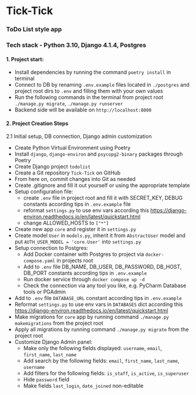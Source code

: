 # Tick-Tick
### ToDo List style app
### Tech stack - Python 3.10, Django 4.1.4, Postgres

#### 1. Project start:
   * Install dependencies by running the command `poetry install` in terminal
   * Connect to DB by renaming `.env.example` files located in `./postgres` and project root dirs to `.env` and filling them with your own values
   * Run the following commands in the terminal from project root `./manage.py migrate`, `./manage.py runserver`
   * Backend side will be available on `http://localhost:8000`
&nbsp;
#### 2. Project Creation Steps
2.1 Initial setup, DB connection, Django admin customization
   * Create Python Virtual Environment using Poetry
   * Install `django`, `django-environ` and `psycopg2-binary` packages through Poetry
   * Create Django project `todolist`
   * Create a Git repository `Tick-Tick` on GitHub
   * From here on, commit changes into Git as needed
   * Create .gitignore and fill it out yourself or using the appropriate template
   * Setup configuration file:
     * create `.env` file in project root and fill it with SECRET_KEY, DEBUG constants according tips in `.env.example` file
     * reformat `settings.py` to use env vars according this https://django-environ.readthedocs.io/en/latest/quickstart.html
     * change ALLOWED_HOSTS to `["*"]`
   * Create new app `core` and register it in `settings.py`
   * Create model `User` in `models.py`, inherit it from `AbstractUser` model and put `AUTH_USER_MODEL = 'core.User'` into `settings.py`
   * Setup connection to Postgres:
     * Add Docker container with Postgres to project via `docker-compose.yaml` in projects root
     * Add to `.env` file DB_NAME, DB_USER, DB_PASSWORD, DB_HOST, DB_PORT constants according tips in `.env.example`
     * Run docker service through `docker compose up -d`
     * Check the connection via any tool you like, e.g. PyCharm Database tools or PGAdmin
   * Add to `.env` file `DATABASE_URL` constant according tips in `.env.example`
   * Reformat `settings.py` to use env vars in `DATABASES` dict according this https://django-environ.readthedocs.io/en/latest/quickstart.html
   * Make migrations for `core` app by running command `./manage.py makemigrations` from the project root
   * Apply all migrations by running command `./manage.py migrate` from the project root
   * Customize Django Admin panel:
     * Make only the following fields displayed: `username`, `email`, `first_name`, `last_name`
     * Add search by the following fields: `email`, `first_name`, `last_name`, `username`
     * Add filters for the following fields: `is_staff`, `is_active`, `is_superuser`
     * Hide `password` field
     * Make fields `last_login`, `date_joined` non-editable
&nbsp;
